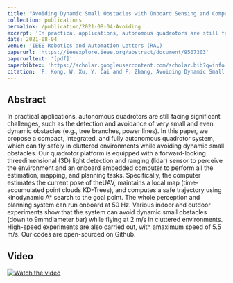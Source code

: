```yaml
---
title: "Avoiding Dynamic Small Obstacles with Onboard Sensing and Computation on Aerial Robots"
collection: publications
permalink: /publication/2021-08-04-Avoiding
excerpt: 'In practical applications, autonomous quadrotors are still facing significant challenges, such as the detection and avoidance of very small and even ...'
date: 2021-08-04
venue: 'IEEE Robotics and Automation Letters (RAL)'
paperurl: 'https://ieeexplore.ieee.org/abstract/document/9507303'
paperurltext: '[pdf]'
paperbibtex: 'https://scholar.googleusercontent.com/scholar.bib?q=info:KCq1X3ZjdlAJ:scholar.google.com/&amp;output=citation&amp;scisdr=Cm3pnLgeELeo6o2xybo:AGlGAw8AAAAAZHC00boXmMxZZMnbLNbrVtxFtWk&amp;scisig=AGlGAw8AAAAAZHC00SAO_EzBoI5bjAoUekiHhls&amp;scisf=4&amp;ct=citation&amp;cd=-1'
citation: 'F. Kong, W. Xu, Y. Cai and F. Zhang, Avoiding Dynamic Small Obstacles With Onboard Sensing and Computation on Aerial Robots,&quot; in <i>IEEE Robotics and Automation Letters</i>, vol. 6, no. 4, pp. 7869-7876, Oct. 2021, doi: 10.1109/LRA.2021.3101877.&quot;'
---
```

## Abstract

In practical applications, autonomous quadrotors are still facing significant challenges, such as the detection and avoidance of very small and even dynamic obstacles (e.g., tree branches, power lines). In this paper, we propose a compact, integrated, and fully autonomous quadrotor system, which can fly safely in cluttered environments while avoiding dynamic small obstacles. Our quadrotor platform is equipped with a forward-looking threedimensional (3D) light detection and ranging (lidar) sensor to perceive the environment and an onboard embedded computer to perform all the estimation, mapping, and planning tasks. Specifically, the computer estimates the current pose of theUAV, maintains a local map (time-accumulated point clouds KD-Trees), and computes a safe trajectory using kinodynamic A* search to the goal point. The whole perception and planning system can run onboard at 50 Hz. Various indoor and outdoor experiments show that the system can avoid dynamic small obstacles (down to 9mmdiameter bar) while flying at 2 m/s in cluttered environments. High-speed experiments are also carried out, with amaximum speed of 5.5 m/s. Our codes are open-sourced on Github.

## Video
[![Watch the video](https://img.youtube.com/vi/mjtmpEYwQsI/maxresdefault.jpg)](https://www.youtube.com/watch?v=mjtmpEYwQsI)
